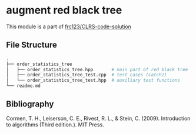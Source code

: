 # augment red black tree

This module is a part of [frc123/CLRS-code-solution](https://github.com/frc123/CLRS-code-solution)

## File Structure

```bash
.
├── order_statistics_tree
│   ├── order_statistics_tree.hpp       # main part of red black tree
│   ├── order_statistics_tree_test.cpp  # test cases (catch2)
│   └── order_statistics_tree_test.hpp  # auxiliary test functions
└── readme.md
```

## Bibliography

Cormen, T. H., Leiserson, C. E., Rivest, R. L., & Stein, C. (2009). Introduction to algorithms  (Third edition.). MIT Press.

